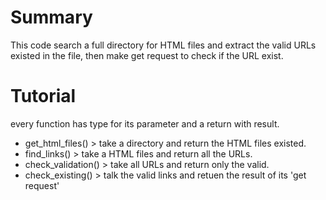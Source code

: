 # Summary
This code search a full directory for HTML files and extract the valid URLs existed in the file, then make get request to check if the URL exist.

# Tutorial
every function has type for its parameter and a return with result.
 - get_html_files() > take a directory and return the HTML files existed.
 - find_links() > take a HTML files and return all the URLs.
 - check_validation() > take all URLs and return only the valid.
 - check_existing() > talk the valid links and retuen the result of its 'get request'
